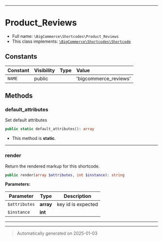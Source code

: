***

# Product_Reviews





* Full name: `\BigCommerce\Shortcodes\Product_Reviews`
* This class implements:
[`\BigCommerce\Shortcodes\Shortcode`](./classes/BigCommerce/Shortcodes/Shortcode.md)


## Constants

| Constant | Visibility | Type | Value |
|:---------|:-----------|:-----|:------|
|`NAME`|public| |&#039;bigcommerce_reviews&#039;|


## Methods


### default_attributes

Set default attributes

```php
public static default_attributes(): array
```



* This method is **static**.








***

### render

Return the rendered markup for this shortcode.

```php
public render(array $attributes, int $instance): string
```








**Parameters:**

| Parameter | Type | Description |
|-----------|------|-------------|
| `$attributes` | **array** | key id is expected |
| `$instance` | **int** |  |





***


***
> Automatically generated on 2025-01-03
